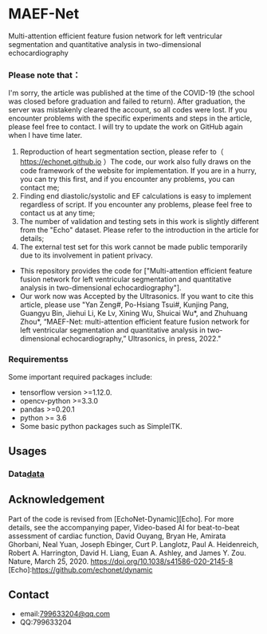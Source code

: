 # MAEF-Net
Multi-attention efficient feature fusion network for left ventricular segmentation and quantitative analysis in two-dimensional echocardiography
### Please note that：
I'm sorry, the article was published at the time of the COVID-19 (the school was closed before graduation and failed to return). After graduation, the server was mistakenly cleared the account, so all codes were lost. If you encounter problems with the specific experiments and steps in the article, please feel free to contact. I will try to update the work on GitHub again when I have time later.
1. Reproduction of heart segmentation section, please refer to（ https://echonet.github.io ）The code, our work also fully draws on the code framework of the website for implementation. If you are in a hurry, you can try this first, and if you encounter any problems, you can contact me;
2. Finding end diastolic/systolic and EF calculations is easy to implement regardless of script. If you encounter any problems, please feel free to contact us at any time;
3. The number of validation and testing sets in this work is slightly different from the "Echo" dataset. Please refer to the introduction in the article for details;
4. The external test set for this work cannot be made public temporarily due to its involvement in patient privacy.

* This repository provides the code for ["Multi-attention efficient feature fusion network for left ventricular segmentation and quantitative analysis in two-dimensional echocardiography"]. 
* Our work now was Accepted by the Ultrasonics. If you want to cite this article, please use "Yan Zeng#, Po-Hsiang Tsui#, Kunjing Pang, Guangyu Bin, Jiehui Li, Ke Lv, Xining Wu, Shuicai Wu*, and Zhuhuang Zhou*, “MAEF-Net: multi-attention efficient feature fusion network for left ventricular segmentation and quantitative analysis in two-dimensional echocardiography,” Ultrasonics, in press, 2022."

### Requirementss
Some important required packages include:
* tensorflow version >=1.12.0.
* opencv-python >=3.3.0
* pandas >=0.20.1
* python >= 3.6 
* Some basic python packages such as SimpleITK.

## Usages
### Data[data]
[data]:https://echonet.github.io/dynamic/

## Acknowledgement
Part of the code is revised from [EchoNet-Dynamic][Echo].
For more details, see the accompanying paper, Video-based AI for beat-to-beat assessment of cardiac function, David Ouyang, Bryan He, Amirata Ghorbani, Neal Yuan, Joseph Ebinger, Curt P. Langlotz, Paul A. Heidenreich, Robert A. Harrington, David H. Liang, Euan A. Ashley, and James Y. Zou. Nature, March 25, 2020. https://doi.org/10.1038/s41586-020-2145-8
[Echo]:https://github.com/echonet/dynamic

## Contact
* email:799633204@qq.com
* QQ:799633204

